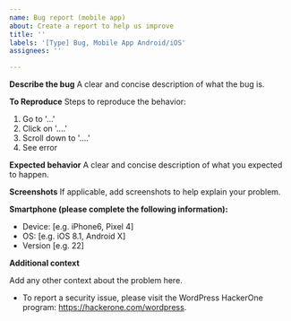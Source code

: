 ```yaml
---
name: Bug report (mobile app)
about: Create a report to help us improve
title: ''
labels: '[Type] Bug, Mobile App Android/iOS'
assignees: ''

---
```


**Describe the bug**
A clear and concise description of what the bug is.

**To Reproduce**
Steps to reproduce the behavior:
1. Go to '...'
2. Click on '....'
3. Scroll down to '....'
4. See error

**Expected behavior**
A clear and concise description of what you expected to happen.

**Screenshots**
If applicable, add screenshots to help explain your problem.

**Smartphone (please complete the following information):**
 - Device: [e.g. iPhone6, Pixel 4]
 - OS: [e.g. iOS 8.1,  Android X]
 - Version [e.g. 22]

**Additional context**

Add any other context about the problem here.

- To report a security issue, please visit the WordPress HackerOne program: https://hackerone.com/wordpress.
